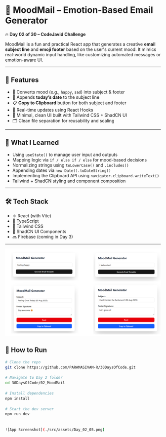 # 📩 MoodMail – Emotion-Based Email Generator

🔥 **Day 02 of 30 – CodeJavid Challenge**

MoodMail is a fun and practical React app that generates a creative **email subject line** and **emoji footer** based on the user's current mood. It mimics real-world dynamic input handling, like customizing automated messages or emotion-aware UI.

---

## 🎯 Features

- 🌈 Converts mood (e.g., `happy`, `sad`) into subject & footer
- 📆 Appends **today’s date** to the subject line
- 📋 **Copy to Clipboard** button for both subject and footer
- 🔁 Real-time updates using React Hooks
- 🎨 Minimal, clean UI built with Tailwind CSS + ShadCN UI
- 🗂️ Clean file separation for reusability and scaling

---

## 🧠 What I Learned

- Using `useState()` to manage user input and outputs
- Mapping logic via `if / else if / else` for mood-based decisions
- Normalizing strings using `toLowerCase()` and `.includes()`
- Appending dates via `new Date().toDateString()`
- Implementing the Clipboard API using `navigator.clipboard.writeText()`
- Tailwind + ShadCN styling and component composition

---

## 🛠️ Tech Stack

- ⚛️ React (with Vite)
- 🧠 TypeScript
- 🎨 Tailwind CSS
- 🧱 ShadCN UI Components
- 🔜 Firebase (coming in Day 3)

---
![App Screenshot](./src/assets/Day_02_05.png)

## 🚀 How to Run

```bash
# Clone the repo
git clone https://github.com/PARAMASIVAM-R/30DaysOfCode.git

# Navigate to Day 2 folder
cd 30DaysOfCode/02_MoodMail

# Install dependencies
npm install

# Start the dev server
npm run dev


![App Screenshot](./src/assets/Day_02_05.png)




